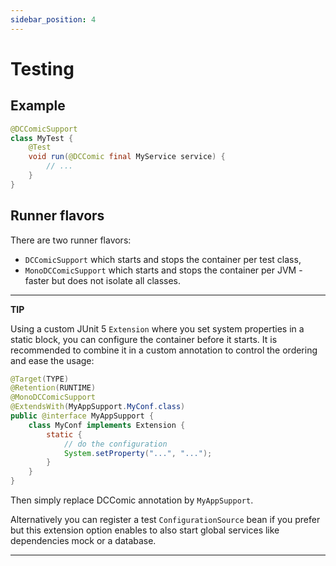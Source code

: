 ```yaml
---
sidebar_position: 4
---
```


# Testing

## Example

```java
@DCComicSupport
class MyTest {
	@Test
	void run(@DCComic final MyService service) {
		// ...
	}
}
```

## Runner flavors

There are two runner flavors:

* `DCComicSupport` which starts and stops the container per test class,
* `MonoDCComicSupport` which starts and stops the container per JVM - faster but does not isolate all classes.

---
**TIP**

Using a custom JUnit 5 `Extension` where you set system properties in a static block, you can configure the container before it starts.
It is recommended to combine it in a custom annotation to control the ordering and ease the usage:

```java
@Target(TYPE)
@Retention(RUNTIME)
@MonoDCComicSupport
@ExtendsWith(MyAppSupport.MyConf.class)
public @interface MyAppSupport {
	class MyConf implements Extension {
		static {
			// do the configuration
			System.setProperty("...", "...");
		}
	}
}
```

Then simply replace DCComic annotation by `MyAppSupport`.

Alternatively you can register a test `ConfigurationSource` bean if you prefer but this extension option enables to also start global services like dependencies mock or a database.

---
